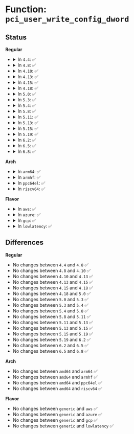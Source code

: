 # Function: <code>pci_user_write_config_dword</code>

## Status
<b>Regular</b>
<ul>
<li>
<details>
<summary>In <code>4.4</code>: ✅</summary>

```c
int pci_user_write_config_dword(struct pci_dev *dev, int pos, u32 val);
```

**Collision:** Unique Global

**Inline:** No

**Transformation:** False

**Instances:**

```
In drivers/pci/access.c (ffffffff8142eb80)
Location: drivers/pci/access.c:276
Inline: False
Direct callers:
  - drivers/pci/access.c:pci_vpd_pci22_write
  - drivers/pci/pci-sysfs.c:pci_write_config
  - drivers/pci/proc.c:proc_bus_pci_write
```
**Symbols:**

```
ffffffff8142eb80-ffffffff8142ec21: pci_user_write_config_dword (STB_GLOBAL)
```
</details>
</li>
<li>
<details>
<summary>In <code>4.8</code>: ✅</summary>

```c
int pci_user_write_config_dword(struct pci_dev *dev, int pos, u32 val);
```

**Collision:** Unique Global

**Inline:** No

**Transformation:** False

**Instances:**

```
In drivers/pci/access.c (ffffffff8147a130)
Location: drivers/pci/access.c:244
Inline: False
Direct callers:
  - drivers/pci/access.c:pci_vpd_write
  - drivers/pci/pci-sysfs.c:pci_write_config
  - drivers/pci/proc.c:proc_bus_pci_write
```
**Symbols:**

```
ffffffff8147a130-ffffffff8147a1cd: pci_user_write_config_dword (STB_GLOBAL)
```
</details>
</li>
<li>
<details>
<summary>In <code>4.10</code>: ✅</summary>

```c
int pci_user_write_config_dword(struct pci_dev *dev, int pos, u32 val);
```

**Collision:** Unique Global

**Inline:** No

**Transformation:** False

**Instances:**

```
In drivers/pci/access.c (ffffffff8149b5b0)
Location: drivers/pci/access.c:256
Inline: False
Direct callers:
  - drivers/pci/access.c:pci_vpd_write
  - drivers/pci/pci-sysfs.c:pci_write_config
  - drivers/pci/proc.c:proc_bus_pci_write
```
**Symbols:**

```
ffffffff8149b5b0-ffffffff8149b64d: pci_user_write_config_dword (STB_GLOBAL)
```
</details>
</li>
<li>
<details>
<summary>In <code>4.13</code>: ✅</summary>

```c
int pci_user_write_config_dword(struct pci_dev *dev, int pos, u32 val);
```

**Collision:** Unique Global

**Inline:** No

**Transformation:** False

**Instances:**

```
In drivers/pci/access.c (ffffffff814a5290)
Location: drivers/pci/access.c:264
Inline: False
Direct callers:
  - drivers/pci/access.c:pci_vpd_write
  - drivers/pci/pci-sysfs.c:pci_write_config
  - drivers/pci/proc.c:proc_bus_pci_write
```
**Symbols:**

```
ffffffff814a5290-ffffffff814a532f: pci_user_write_config_dword (STB_GLOBAL)
```
</details>
</li>
<li>
<details>
<summary>In <code>4.15</code>: ✅</summary>

```c
int pci_user_write_config_dword(struct pci_dev *dev, int pos, u32 val);
```

**Collision:** Unique Global

**Inline:** No

**Transformation:** False

**Instances:**

```
In drivers/pci/access.c (ffffffff814e40b0)
Location: drivers/pci/access.c:264
Inline: False
Direct callers:
  - drivers/pci/access.c:pci_vpd_write
  - drivers/pci/pci-sysfs.c:pci_write_config
  - drivers/pci/proc.c:proc_bus_pci_write
```
**Symbols:**

```
ffffffff814e40b0-ffffffff814e4155: pci_user_write_config_dword (STB_GLOBAL)
```
</details>
</li>
<li>
<details>
<summary>In <code>4.18</code>: ✅</summary>

```c
int pci_user_write_config_dword(struct pci_dev *dev, int pos, u32 val);
```

**Collision:** Unique Global

**Inline:** No

**Transformation:** False

**Instances:**

```
In drivers/pci/access.c (ffffffff81513a00)
Location: drivers/pci/access.c:263
Inline: False
Direct callers:
  - drivers/pci/pci-sysfs.c:pci_write_config
  - drivers/pci/vpd.c:pci_vpd_write
  - drivers/pci/proc.c:proc_bus_pci_write
```
**Symbols:**

```
ffffffff81513a00-ffffffff81513aae: pci_user_write_config_dword (STB_GLOBAL)
```
</details>
</li>
<li>
<details>
<summary>In <code>5.0</code>: ✅</summary>

```c
int pci_user_write_config_dword(struct pci_dev *dev, int pos, u32 val);
```

**Collision:** Unique Global

**Inline:** No

**Transformation:** False

**Instances:**

```
In drivers/pci/access.c (ffffffff81529210)
Location: drivers/pci/access.c:263
Inline: False
Direct callers:
  - drivers/pci/pci-sysfs.c:pci_write_config
  - drivers/pci/vpd.c:pci_vpd_write
  - drivers/pci/proc.c:proc_bus_pci_write
```
**Symbols:**

```
ffffffff81529210-ffffffff815292be: pci_user_write_config_dword (STB_GLOBAL)
```
</details>
</li>
<li>
<details>
<summary>In <code>5.3</code>: ✅</summary>

```c
int pci_user_write_config_dword(struct pci_dev *dev, int pos, u32 val);
```

**Collision:** Unique Global

**Inline:** No

**Transformation:** False

**Instances:**

```
In drivers/pci/access.c (ffffffff81558430)
Location: drivers/pci/access.c:263
Inline: False
Direct callers:
  - drivers/pci/pci-sysfs.c:pci_write_config
  - drivers/pci/vpd.c:pci_vpd_write
  - drivers/pci/proc.c:proc_bus_pci_write
```
**Symbols:**

```
ffffffff81558430-ffffffff815584e7: pci_user_write_config_dword (STB_GLOBAL)
```
</details>
</li>
<li>
<details>
<summary>In <code>5.4</code>: ✅</summary>

```c
int pci_user_write_config_dword(struct pci_dev *dev, int pos, u32 val);
```

**Collision:** Unique Global

**Inline:** No

**Transformation:** False

**Instances:**

```
In drivers/pci/access.c (ffffffff81579a40)
Location: drivers/pci/access.c:263
Inline: False
Direct callers:
  - drivers/pci/pci-sysfs.c:pci_write_config
  - drivers/pci/vpd.c:pci_vpd_write
  - drivers/pci/proc.c:proc_bus_pci_write
  - drivers/vfio/pci/vfio_pci_config.c:vfio_basic_config_write
  - drivers/vfio/pci/vfio_pci_config.c:vfio_basic_config_write
```
**Symbols:**

```
ffffffff81579a40-ffffffff81579af7: pci_user_write_config_dword (STB_GLOBAL)
```
</details>
</li>
<li>
<details>
<summary>In <code>5.8</code>: ✅</summary>

```c
int pci_user_write_config_dword(struct pci_dev *dev, int pos, u32 val);
```

**Collision:** Unique Global

**Inline:** No

**Transformation:** False

**Instances:**

```
In drivers/pci/access.c (ffffffff8161e9c0)
Location: drivers/pci/access.c:259
Inline: False
Direct callers:
  - drivers/pci/pci-sysfs.c:pci_write_config
  - drivers/pci/vpd.c:pci_vpd_write
  - drivers/pci/proc.c:proc_bus_pci_write
  - drivers/vfio/pci/vfio_pci_config.c:vfio_bar_restore
  - drivers/vfio/pci/vfio_pci_config.c:vfio_bar_restore
  - drivers/vfio/pci/vfio_pci_config.c:vfio_raw_config_write
```
**Symbols:**

```
ffffffff8161e9c0-ffffffff8161ea77: pci_user_write_config_dword (STB_GLOBAL)
```
</details>
</li>
<li>
<details>
<summary>In <code>5.11</code>: ✅</summary>

```c
int pci_user_write_config_dword(struct pci_dev *dev, int pos, u32 val);
```

**Collision:** Unique Global

**Inline:** No

**Transformation:** False

**Instances:**

```
In drivers/pci/access.c (ffffffff816451f0)
Location: drivers/pci/access.c:259
Inline: False
Direct callers:
  - drivers/pci/pci-sysfs.c:pci_write_config
  - drivers/pci/vpd.c:pci_vpd_write
  - drivers/pci/proc.c:proc_bus_pci_write
  - drivers/vfio/pci/vfio_pci_config.c:vfio_bar_restore
  - drivers/vfio/pci/vfio_pci_config.c:vfio_bar_restore
  - drivers/vfio/pci/vfio_pci_config.c:vfio_raw_config_write
```
**Symbols:**

```
ffffffff816451f0-ffffffff816452a7: pci_user_write_config_dword (STB_GLOBAL)
```
</details>
</li>
<li>
<details>
<summary>In <code>5.13</code>: ✅</summary>

```c
int pci_user_write_config_dword(struct pci_dev *dev, int pos, u32 val);
```

**Collision:** Unique Global

**Inline:** No

**Transformation:** False

**Instances:**

```
In drivers/pci/access.c (ffffffff81628010)
Location: drivers/pci/access.c:259
Inline: False
Direct callers:
  - drivers/pci/pci-sysfs.c:pci_write_config
  - drivers/pci/vpd.c:pci_vpd_write
  - drivers/pci/proc.c:proc_bus_pci_write
  - drivers/vfio/pci/vfio_pci_config.c:vfio_basic_config_write
  - drivers/vfio/pci/vfio_pci_config.c:vfio_basic_config_write
  - drivers/vfio/pci/vfio_pci_config.c:vfio_raw_config_write
```
**Symbols:**

```
ffffffff81628010-ffffffff816280c3: pci_user_write_config_dword (STB_GLOBAL)
```
</details>
</li>
<li>
<details>
<summary>In <code>5.15</code>: ✅</summary>

```c
int pci_user_write_config_dword(struct pci_dev *dev, int pos, u32 val);
```

**Collision:** Unique Global

**Inline:** No

**Transformation:** False

**Instances:**

```
In drivers/pci/access.c (ffffffff81697910)
Location: drivers/pci/access.c:259
Inline: False
Direct callers:
  - drivers/pci/pci-sysfs.c:pci_write_config
  - drivers/pci/vpd.c:pci_vpd_write
  - drivers/pci/proc.c:proc_bus_pci_write
  - drivers/vfio/pci/vfio_pci_config.c:vfio_basic_config_write
  - drivers/vfio/pci/vfio_pci_config.c:vfio_basic_config_write
  - drivers/vfio/pci/vfio_pci_config.c:vfio_raw_config_write
```
**Symbols:**

```
ffffffff81697910-ffffffff816979c3: pci_user_write_config_dword (STB_GLOBAL)
```
</details>
</li>
<li>
<details>
<summary>In <code>5.19</code>: ✅</summary>

```c
int pci_user_write_config_dword(struct pci_dev *dev, int pos, u32 val);
```

**Collision:** Unique Global

**Inline:** No

**Transformation:** False

**Instances:**

```
In drivers/pci/access.c (ffffffff817b85d0)
Location: drivers/pci/access.c:264
Inline: False
Direct callers:
  - drivers/pci/pci-sysfs.c:pci_write_config
  - drivers/pci/vpd.c:pci_vpd_write
  - drivers/pci/proc.c:proc_bus_pci_write
  - drivers/vfio/pci/vfio_pci_config.c:vfio_basic_config_write
  - drivers/vfio/pci/vfio_pci_config.c:vfio_basic_config_write
  - drivers/vfio/pci/vfio_pci_config.c:vfio_raw_config_write
```
**Symbols:**

```
ffffffff817b85d0-ffffffff817b8695: pci_user_write_config_dword (STB_GLOBAL)
```
</details>
</li>
<li>
<details>
<summary>In <code>6.2</code>: ✅</summary>

```c
int pci_user_write_config_dword(struct pci_dev *dev, int pos, u32 val);
```

**Collision:** Unique Global

**Inline:** No

**Transformation:** False

**Instances:**

```
In drivers/pci/access.c (ffffffff818d2f70)
Location: drivers/pci/access.c:264
Inline: False
Direct callers:
  - drivers/pci/pci-sysfs.c:pci_write_config
  - drivers/pci/vpd.c:pci_vpd_write
  - drivers/pci/proc.c:proc_bus_pci_write
```
**Symbols:**

```
ffffffff818d2f70-ffffffff818d3035: pci_user_write_config_dword (STB_GLOBAL)
```
</details>
</li>
<li>
<details>
<summary>In <code>6.5</code>: ✅</summary>

```c
int pci_user_write_config_dword(struct pci_dev *dev, int pos, u32 val);
```

**Collision:** Unique Global

**Inline:** No

**Transformation:** False

**Instances:**

```
In drivers/pci/access.c (ffffffff81915f70)
Location: drivers/pci/access.c:264
Inline: False
Direct callers:
  - drivers/pci/pci-sysfs.c:pci_write_config
  - drivers/pci/vpd.c:pci_vpd_write
  - drivers/pci/proc.c:proc_bus_pci_write
```
**Symbols:**

```
ffffffff81915f70-ffffffff81916035: pci_user_write_config_dword (STB_GLOBAL)
```
</details>
</li>
<li>
<details>
<summary>In <code>6.8</code>: ✅</summary>

```c
int pci_user_write_config_dword(struct pci_dev *dev, int pos, u32 val);
```

**Collision:** Unique Global

**Inline:** No

**Transformation:** False

**Instances:**

```
In drivers/pci/access.c (ffffffff8195dee0)
Location: drivers/pci/access.c:264
Inline: False
Direct callers:
  - drivers/pci/pci-sysfs.c:pci_write_config
  - drivers/pci/vpd.c:pci_vpd_write
  - drivers/pci/proc.c:proc_bus_pci_write
```
**Symbols:**

```
ffffffff8195dee0-ffffffff8195dfa5: pci_user_write_config_dword (STB_GLOBAL)
```
</details>
</li>
</ul>
<b>Arch</b>
<ul>
<li>
<details>
<summary>In <code>arm64</code>: ✅</summary>

```c
int pci_user_write_config_dword(struct pci_dev *dev, int pos, u32 val);
```

**Collision:** Unique Global

**Inline:** No

**Transformation:** False

**Instances:**

```
In drivers/pci/access.c (ffff8000106dad48)
Location: drivers/pci/access.c:263
Inline: False
Direct callers:
  - drivers/pci/pci-sysfs.c:pci_write_config
  - drivers/pci/vpd.c:pci_vpd_write
  - drivers/pci/proc.c:proc_bus_pci_write
  - drivers/pci/proc.c:proc_bus_pci_write
  - drivers/pci/syscall.c:__arm64_sys_pciconfig_write
```
**Symbols:**

```
ffff8000106dad48-ffff8000106dae58: pci_user_write_config_dword (STB_GLOBAL)
```
</details>
</li>
<li>
<details>
<summary>In <code>armhf</code>: ✅</summary>

```c
int pci_user_write_config_dword(struct pci_dev *dev, int pos, u32 val);
```

**Collision:** Unique Global

**Inline:** No

**Transformation:** False

**Instances:**

```
In drivers/pci/access.c (c0877ab8)
Location: drivers/pci/access.c:263
Inline: False
Direct callers:
  - drivers/pci/pci-sysfs.c:pci_write_config
  - drivers/pci/vpd.c:pci_vpd_write
  - drivers/pci/proc.c:proc_bus_pci_write
  - drivers/pci/syscall.c:__se_sys_pciconfig_write
```
**Symbols:**

```
c0877ab8-c0877b8c: pci_user_write_config_dword (STB_GLOBAL)
```
</details>
</li>
<li>
<details>
<summary>In <code>ppc64el</code>: ✅</summary>

```c
int pci_user_write_config_dword(struct pci_dev *dev, int pos, u32 val);
```

**Collision:** Unique Global

**Inline:** No

**Transformation:** False

**Instances:**

```
In drivers/pci/access.c (c000000000853f80)
Location: drivers/pci/access.c:263
Inline: False
Direct callers:
  - drivers/pci/pci-sysfs.c:pci_write_config
  - drivers/pci/vpd.c:pci_vpd_write
  - drivers/pci/proc.c:proc_bus_pci_write
  - drivers/pci/syscall.c:__se_sys_pciconfig_write
  - drivers/vfio/pci/vfio_pci_config.c:vfio_basic_config_write
  - drivers/vfio/pci/vfio_pci_config.c:vfio_basic_config_write
  - drivers/vfio/pci/vfio_pci_config.c:vfio_user_config_write
```
**Symbols:**

```
c000000000853f80-c0000000008540e8: pci_user_write_config_dword (STB_GLOBAL)
```
</details>
</li>
<li>
<details>
<summary>In <code>riscv64</code>: ✅</summary>

```c
int pci_user_write_config_dword(struct pci_dev *dev, int pos, u32 val);
```

**Collision:** Unique Global

**Inline:** No

**Transformation:** False

**Instances:**

```
In drivers/pci/access.c (ffffffe0004b47a0)
Location: drivers/pci/access.c:263
Inline: False
Direct callers:
  - drivers/pci/pci-sysfs.c:pci_write_config
  - drivers/pci/vpd.c:pci_vpd_write
  - drivers/pci/proc.c:proc_bus_pci_write
```
**Symbols:**

```
ffffffe0004b47a0-ffffffe0004b4886: pci_user_write_config_dword (STB_GLOBAL)
```
</details>
</li>
</ul>
<b>Flavor</b>
<ul>
<li>
<details>
<summary>In <code>aws</code>: ✅</summary>

```c
int pci_user_write_config_dword(struct pci_dev *dev, int pos, u32 val);
```

**Collision:** Unique Global

**Inline:** No

**Transformation:** False

**Instances:**

```
In drivers/pci/access.c (ffffffff8156df60)
Location: drivers/pci/access.c:263
Inline: False
Direct callers:
  - drivers/pci/pci-sysfs.c:pci_write_config
  - drivers/pci/vpd.c:pci_vpd_write
  - drivers/pci/proc.c:proc_bus_pci_write
```
**Symbols:**

```
ffffffff8156df60-ffffffff8156e017: pci_user_write_config_dword (STB_GLOBAL)
```
</details>
</li>
<li>
<details>
<summary>In <code>azure</code>: ✅</summary>

```c
int pci_user_write_config_dword(struct pci_dev *dev, int pos, u32 val);
```

**Collision:** Unique Global

**Inline:** No

**Transformation:** False

**Instances:**

```
In drivers/pci/access.c (ffffffff8155c6c0)
Location: drivers/pci/access.c:263
Inline: False
Direct callers:
  - drivers/pci/pci-sysfs.c:pci_write_config
  - drivers/pci/vpd.c:pci_vpd_write
  - drivers/pci/proc.c:proc_bus_pci_write
  - drivers/vfio/pci/vfio_pci_config.c:vfio_basic_config_write
  - drivers/vfio/pci/vfio_pci_config.c:vfio_basic_config_write
```
**Symbols:**

```
ffffffff8155c6c0-ffffffff8155c771: pci_user_write_config_dword (STB_GLOBAL)
```
</details>
</li>
<li>
<details>
<summary>In <code>gcp</code>: ✅</summary>

```c
int pci_user_write_config_dword(struct pci_dev *dev, int pos, u32 val);
```

**Collision:** Unique Global

**Inline:** No

**Transformation:** False

**Instances:**

```
In drivers/pci/access.c (ffffffff8156d790)
Location: drivers/pci/access.c:263
Inline: False
Direct callers:
  - drivers/pci/pci-sysfs.c:pci_write_config
  - drivers/pci/vpd.c:pci_vpd_write
  - drivers/pci/proc.c:proc_bus_pci_write
  - drivers/vfio/pci/vfio_pci_config.c:vfio_basic_config_write
  - drivers/vfio/pci/vfio_pci_config.c:vfio_basic_config_write
```
**Symbols:**

```
ffffffff8156d790-ffffffff8156d847: pci_user_write_config_dword (STB_GLOBAL)
```
</details>
</li>
<li>
<details>
<summary>In <code>lowlatency</code>: ✅</summary>

```c
int pci_user_write_config_dword(struct pci_dev *dev, int pos, u32 val);
```

**Collision:** Unique Global

**Inline:** No

**Transformation:** False

**Instances:**

```
In drivers/pci/access.c (ffffffff81587870)
Location: drivers/pci/access.c:263
Inline: False
Direct callers:
  - drivers/pci/pci-sysfs.c:pci_write_config
  - drivers/pci/vpd.c:pci_vpd_write
  - drivers/pci/proc.c:proc_bus_pci_write
  - drivers/vfio/pci/vfio_pci_config.c:vfio_basic_config_write
  - drivers/vfio/pci/vfio_pci_config.c:vfio_basic_config_write
```
**Symbols:**

```
ffffffff81587870-ffffffff81587921: pci_user_write_config_dword (STB_GLOBAL)
```
</details>
</li>
</ul>

## Differences
<b>Regular</b>
<ul>
<li>
No changes between <code>4.4</code> and <code>4.8</code> ✅
</li>
<li>
No changes between <code>4.8</code> and <code>4.10</code> ✅
</li>
<li>
No changes between <code>4.10</code> and <code>4.13</code> ✅
</li>
<li>
No changes between <code>4.13</code> and <code>4.15</code> ✅
</li>
<li>
No changes between <code>4.15</code> and <code>4.18</code> ✅
</li>
<li>
No changes between <code>4.18</code> and <code>5.0</code> ✅
</li>
<li>
No changes between <code>5.0</code> and <code>5.3</code> ✅
</li>
<li>
No changes between <code>5.3</code> and <code>5.4</code> ✅
</li>
<li>
No changes between <code>5.4</code> and <code>5.8</code> ✅
</li>
<li>
No changes between <code>5.8</code> and <code>5.11</code> ✅
</li>
<li>
No changes between <code>5.11</code> and <code>5.13</code> ✅
</li>
<li>
No changes between <code>5.13</code> and <code>5.15</code> ✅
</li>
<li>
No changes between <code>5.15</code> and <code>5.19</code> ✅
</li>
<li>
No changes between <code>5.19</code> and <code>6.2</code> ✅
</li>
<li>
No changes between <code>6.2</code> and <code>6.5</code> ✅
</li>
<li>
No changes between <code>6.5</code> and <code>6.8</code> ✅
</li>
</ul>
<b>Arch</b>
<ul>
<li>
No changes between <code>amd64</code> and <code>arm64</code> ✅
</li>
<li>
No changes between <code>amd64</code> and <code>armhf</code> ✅
</li>
<li>
No changes between <code>amd64</code> and <code>ppc64el</code> ✅
</li>
<li>
No changes between <code>amd64</code> and <code>riscv64</code> ✅
</li>
</ul>
<b>Flavor</b>
<ul>
<li>
No changes between <code>generic</code> and <code>aws</code> ✅
</li>
<li>
No changes between <code>generic</code> and <code>azure</code> ✅
</li>
<li>
No changes between <code>generic</code> and <code>gcp</code> ✅
</li>
<li>
No changes between <code>generic</code> and <code>lowlatency</code> ✅
</li>
</ul>
